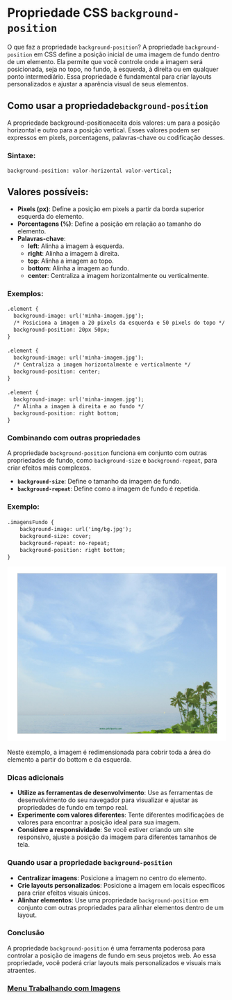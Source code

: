 # Propriedade CSS `background-position`

O que faz a propriedade `background-position`?
A propriedade `background-position` em CSS define a posição inicial de uma imagem de fundo dentro de um elemento. Ela permite que você controle onde a imagem será posicionada, seja no topo, no fundo, à esquerda, à direita ou em qualquer ponto intermediário. Essa propriedade é fundamental para criar layouts personalizados e ajustar a aparência visual de seus elementos.

## Como usar a propriedade`background-position`

A propriedade background-positionaceita dois valores: um para a posição horizontal e outro para a posição vertical. Esses valores podem ser expressos em pixels, porcentagens, palavras-chave ou codificação desses.

### Sintaxe:

```
background-position: valor-horizontal valor-vertical;
```

## Valores possíveis:

- **Pixels (px)**: Define a posição em pixels a partir da borda superior esquerda do elemento.
- **Porcentagens (%)**: Define a posição em relação ao tamanho do elemento.
- **Palavras-chave**:
    - **left**: Alinha a imagem à esquerda.
    - **right**: Alinha a imagem à direita.
    - **top**: Alinha a imagem ao topo.
    - **bottom**: Alinha a imagem ao fundo.
    - **center**: Centraliza a imagem horizontalmente ou verticalmente.

### Exemplos:

```
.element {
  background-image: url('minha-imagem.jpg');
  /* Posiciona a imagem a 20 pixels da esquerda e 50 pixels do topo */
  background-position: 20px 50px;
}

.element {
  background-image: url('minha-imagem.jpg');
  /* Centraliza a imagem horizontalmente e verticalmente */
  background-position: center;
}

.element {
  background-image: url('minha-imagem.jpg');
  /* Alinha a imagem à direita e ao fundo */
  background-position: right bottom;
}
```

### Combinando com outras propriedades

A propriedade `background-position` funciona em conjunto com outras propriedades de fundo, como `background-size` e `background-repeat`, para criar efeitos mais complexos.

- **`background-size`**: Define o tamanho da imagem de fundo.
- **`background-repeat`**: Define como a imagem de fundo é repetida.

### Exemplo:

```
.imagensFundo {
    background-image: url('img/bg.jpg');
    background-size: cover;
    background-repeat: no-repeat;
    background-position: right bottom;
}
```

<img src="img/imagens-07.png">

Neste exemplo, a imagem é redimensionada para cobrir toda a área do elemento a partir do bottom e da esquerda.

### Dicas adicionais

- **Utilize as ferramentas de desenvolvimento**: Use as ferramentas de desenvolvimento do seu navegador para visualizar e ajustar as propriedades de fundo em tempo real.
- **Experimente com valores diferentes**: Tente diferentes modificações de valores para encontrar a posição ideal para sua imagem.
- **Considere a responsividade**: Se você estiver criando um site responsivo, ajuste a posição da imagem para diferentes tamanhos de tela.

### Quando usar a propriedade `background-position` 

- **Centralizar imagens**: Posicione a imagem no centro do elemento.
- **Crie layouts personalizados**: Posicione a imagem em locais específicos para criar efeitos visuais únicos.
- **Alinhar elementos**: Use uma propriedade `background-position` em conjunto com outras propriedades para alinhar elementos dentro de um layout.

### Conclusão

A propriedade `background-position` é uma ferramenta poderosa para controlar a posição de imagens de fundo em seus projetos web. Ao essa propriedade, você poderá criar layouts mais personalizados e visuais mais atraentes.

### [Menu Trabalhando com Imagens](menu-imagens.md)